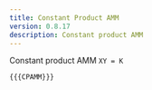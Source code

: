 ```yaml
---
title: Constant Product AMM
version: 0.8.17
description: Constant product AMM
---
```


Constant product AMM `XY = K`

```solidity
{{{CPAMM}}}
```
